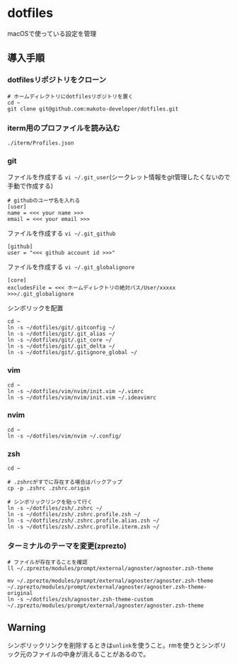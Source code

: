 # dotfiles


macOSで使っている設定を管理

## 導入手順

### dotfilesリポジトリをクローン

```shell
# ホームディレクトリにdotfilesリポジトリを置く
cd ~
git clone git@github.com:makoto-developer/dotfiles.git
```

### iterm用のプロファイルを読み込む

```shell
./iterm/Profiles.json
```

### git


ファイルを作成する `vi ~/.git_user`(シークレット情報をgit管理したくないので手動で作成する)

```shell
# githubのユーザ名を入れる
[user]
name = <<< your name >>>
email = <<< your email >>>
```


ファイルを作成する `vi ~/.git_github`

```shell
[github]
user = "<<< github account id >>>"
```

ファイルを作成する `vi ~/.git_globalignore`

```
[core] 
excludesFile = <<< ホームディレクトリの絶対パス/User/xxxxx >>>/.git_globalignore
```

シンボリックを配置

```shell
cd ~
ln -s ~/dotfiles/git/.gitconfig ~/
ln -s ~/dotfiles/git/.git_alias ~/
ln -s ~/dotfiles/git/.git_core ~/
ln -s ~/dotfiles/git/.git_delta ~/
ln -s ~/dotfiles/git/.gitignore_global ~/
```

### vim

```shell
cd ~
ln -s ~/dotfiles/vim/nvim/init.vim ~/.vimrc
ln -s ~/dotfiles/vim/nvim/init.vim ~/.ideavimrc
```

### nvim

```shell
cd ~
ln -s ~/dotfiles/vim/nvim ~/.config/
```

### zsh

```shell
cd ~

# .zshrcがすでに存在する場合はバックアップ
cp -p .zshrc .zshrc.origin

# シンボリックリンクを貼って行く
ln -s ~/dotfiles/zsh/.zshrc ~/
ln -s ~/dotfiles/zsh/.zshrc.profile.zsh ~/
ln -s ~/dotfiles/zsh/.zshrc.profile.alias.zsh ~/
ln -s ~/dotfiles/zsh/.zshrc.profile.iterm.zsh ~/
```

### ターミナルのテーマを変更(zprezto)

```shell
# ファイルが存在することを確認
ll ~/.zprezto/modules/prompt/external/agnoster/agnoster.zsh-theme

mv ~/.zprezto/modules/prompt/external/agnoster/agnoster.zsh-theme ~/.zprezto/modules/prompt/external/agnoster/agnoster.zsh-theme-original
ln -s ~/dotfiles/zsh/agnoster.zsh-theme-custom ~/.zprezto/modules/prompt/external/agnoster/agnoster.zsh-theme
```


## Warning

シンボリックリンクを削除するときは`unlink`を使うこと。rmを使うとシンボリック元のファイルの中身が消えることがあるので。

